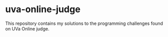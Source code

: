 # uva-online-judge
This repository contains my solutions to the programming challenges found on UVa Online judge.
